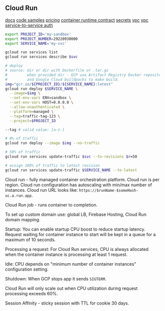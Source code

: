 Cloud Run
-

[docs](https://cloud.google.com/run/docs/quickstarts)
[code samples](https://cloud.google.com/run/docs/samples)
[pricing](https://cloud.google.com/run/pricing)
[container runtime contract](https://cloud.google.com/run/docs/container-contract)
[secrets](https://cloud.google.com/run/docs/configuring/secrets)
[vpc](https://cloud.google.com/run/docs/configuring/connecting-vpc#gcloud)
[vpc](https://cloud.google.com/run/docs/securing/private-networking)
[service-to-service auth](https://cloud.google.com/run/docs/authenticating/service-to-service#run-service-to-service-example-go)

````sh
export PROJECT_ID='my-sandbox'
export PROJECT_NUMBER=29220930000
export SERVICE_NAME='my-svc'

gcloud run services list
gcloud run services describe $svc

# deploy
# source: dir or dir with Dockerfile or .tar.gz
#         when provided dir - GCP use Artifact Registry Docker repository
#         and Google Cloud buildpacks to make build.
img="gcr.io/${PROJECT_ID}/${SERVICE_NAME}:latest"
gcloud run deploy $SERVICE_NAME \
  --image=$img \
  --set-env-vars ENV=sandbox \
  --set-env-vars HOST=0.0.0.0 \
  --allow-unauthenticated \
  --platform=managed \
  --tag=traffic-tag-123 \
  --project=$PROJECT_ID

--tag # valid value: [a-z-]

# 0% of traffic
gcloud run deploy --image $img --no-traffic

# 50% of traffic
gcloud run services update-traffic $svc --to-revisions $r=50

# assign 100% of traffic to latest revision
gcloud run services update-traffic $SERVICE_NAME --to-latest

````

Cloud run - fully managed container orchestration platform.
Cloud run is per region.
Cloud run configuration has autoscaling with min/max number of instances.
Cloud run URL looks like: `https://$runName-$someHash-uc.a.run.app`.

Cloud Run job - runs container to completion.

To set up custom domain use: global LB, Firebase Hosting, Cloud Run domain mapping.

Startup:
You can enable startup CPU boost to reduce startup latency.
Request waiting for container instance to start
will be kept in a queue for a maximum of 10 seconds.

Processing a request:
For Cloud Run services, CPU is always allocated
when the container instance is processing at least 1 request.

Idle:
CPU depends on "minimum number of container instances" configuration setting.

Shutdown:
When GCP stops app it sends `SIGTERM`.

Cloud Run will only scale out when CPU utilization during request processing exceeds 60%.

Session Affinity - sticky session with TTL for cookie 30 days.
